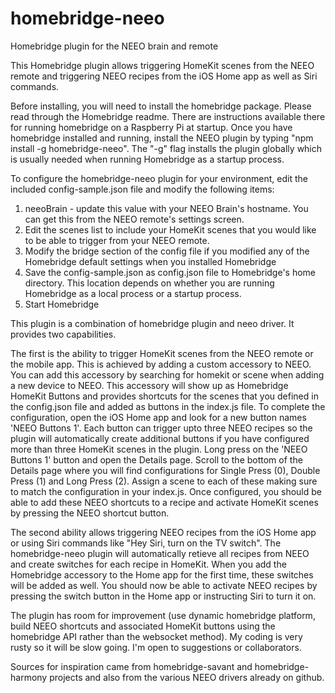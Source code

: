 # homebridge-neeo
Homebridge plugin for the NEEO brain and remote

This Homebridge plugin allows triggering HomeKit scenes from the NEEO remote and triggering NEEO recipes from the iOS Home app as well as Siri commands.

Before installing, you will need to install the homebridge package. Please read through the Homebridge readme. There are instructions available there for running homebridge on a Raspberry Pi at startup. Once you have homebridge installed and running, install the NEEO plugin by typing "npm install -g homebridge-neeo". The "-g" flag installs the plugin globally which is usually needed when running Homebridge as a startup process.

To configure the homebridge-neeo plugin for your environment, edit the included config-sample.json file and modify the following items:
1. neeoBrain - update this value with your NEEO Brain's hostname. You can get this from the NEEO remote's settings screen.
2. Edit the scenes list to include your HomeKit scenes that you would like to be able to trigger from your NEEO remote.
3. Modify the bridge section of the config file if you modified any of the Homebridge default settings when you installed Homebridge
4. Save the config-sample.json as config.json file to Homebridge's home directory. This location depends on whether you are running Homebridge as a local process or a startup process.
5. Start Homebridge

This plugin is a combination of homebridge plugin and neeo driver. It provides two capabilities.

The first is the ability to trigger HomeKit scenes from the NEEO remote or the mobile app. This is achieved by adding a custom accessory to NEEO. You can add this accessory by searching for homekit or scene when adding a new device to NEEO. This accessory will show up as Homebridge HomeKit Buttons and provides shortcuts for the scenes that you defined in the config.json file and added as buttons in the index.js file. To complete the configuration, open the iOS Home app and look for a new button names 'NEEO Buttons 1'. Each button can trigger upto three NEEO recipes so the plugin will automatically create additional buttons if you have configured more than three HomeKit scenes in the plugin. Long press on the 'NEEO Buttons 1' button and open the Details page. Scroll to the bottom of the Details page where you will find configurations for Single Press (0), Double Press (1) and Long Press (2). Assign a scene to each of these making sure to match the configuration in your index.js. Once configured, you should be able to add these NEEO shortcuts to a recipe and activate HomeKit scenes by pressing the NEEO shortcut button.

The second ability allows triggering NEEO recipes from the iOS Home app or using Siri commands like "Hey Siri, turn on the TV switch". The homebridge-neeo plugin will automatically retieve all recipes from NEEO and create switches for each recipe in HomeKit. When you add the Homebridge accessory to the Home app for the first time, these switches will be added as well. You should now be able to activate NEEO recipes by pressing the switch button in the Home app or instructing Siri to turn it on.

The plugin has room for improvement (use dynamic homebridge platform, build NEEO shortcuts and associated HomeKit buttons using the homebridge API rather than the websocket method). My coding is very rusty so it will be slow going. I'm open to suggestions or collaborators.

Sources for inspiration came from homebridge-savant and homebridge-harmony projects and also from the various NEEO drivers already on github.
